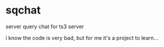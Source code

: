 sqchat
=========

server query chat for ts3 server

i know the code is very bad, but
for me it's a project to learn...
